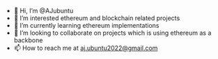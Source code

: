 - 👋 Hi, I’m @AJubuntu
- 👀 I’m interested ethereum and blockchain related projects
- 🌱 I’m currently learning ethereum implementations
- 💞️ I’m looking to collaborate on projects which is using ethereum as a backbone
- 📫 How to reach me at aj.ubuntu2022@gmail.com

<!---
AJubuntu/AJubuntu is a ✨ special ✨ repository because its `README.md` (this file) appears on your GitHub profile.
You can click the Preview link to take a look at your changes.
--->
